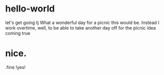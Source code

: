 # hello-world
let's get going tj
What a wonderful day for a picnic this would be.
Instead I work overtime, well, to be able to take another day off for the picnic idea coming true

# nice.
.fine
!yes!

